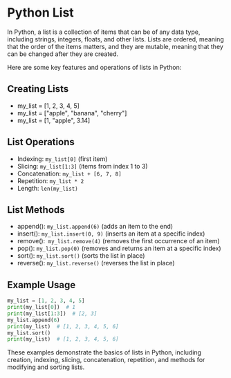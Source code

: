 # Python List

In Python, a list is a collection of items that can be of any data type, including strings, integers, floats, and other lists. Lists are ordered, meaning that the order of the items matters, and they are mutable, meaning that they can be changed after they are created.

Here are some key features and operations of lists in Python:

## Creating Lists

- my_list = [1, 2, 3, 4, 5]
- my_list = ["apple", "banana", "cherry"]
- my_list = [1, "apple", 3.14]

## List Operations

- Indexing: ```my_list[0]``` (first item)
- Slicing: ```my_list[1:3]``` (items from index 1 to 3)
- Concatenation: ```my_list + [6, 7, 8]```
- Repetition: ```my_list * 2```
- Length: ```len(my_list)```

## List Methods

- append(): ```my_list.append(6)``` (adds an item to the end)
- insert(): ```my_list.insert(0, 9)``` (inserts an item at a specific index)
- remove():``` my_list.remove(4)``` (removes the first occurrence of an item)
- pop(): ```my_list.pop(0)``` (removes and returns an item at a specific index)
- sort(): ```my_list.sort()``` (sorts the list in place)
- reverse(): ```my_list.reverse()``` (reverses the list in place)

## Example Usage

```python
my_list = [1, 2, 3, 4, 5]
print(my_list[0])  # 1
print(my_list[1:3])  # [2, 3]
my_list.append(6)
print(my_list)  # [1, 2, 3, 4, 5, 6]
my_list.sort()
print(my_list)  # [1, 2, 3, 4, 5, 6]
```
These examples demonstrate the basics of lists in Python, including creation, indexing, slicing, concatenation, repetition, and methods for modifying and sorting lists.
